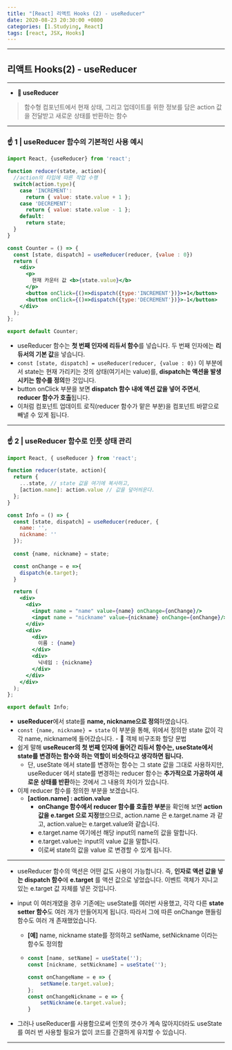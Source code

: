 ```yaml
---
title: "[React] 리액트 Hooks (2) - useReducer"
date: 2020-08-23 20:30:00 +0800
categories: [1.Studying, React]
tags: [react, JSX, Hooks]
---
```


------



##  **리액트 Hooks(2) - useReducer**

------

* **🚩 useReducer**

> 함수형 컴포넌트에서 현재 상태, 그리고 업데이트를 위한 정보를 담은 action 값을 전달받고 새로운 상태를 반환하는 함수

------



### **☝ 1 | useReducer 함수의 기본적인 사용 예시**

```jsx
import React, {useReducer} from 'react';

function reducer(state, action){
  //action의 타입에 따른 작업 수행
  switch(action.type){
    case 'INCREMENT':
      return { value: state.value + 1 };
    case 'DECREMENT':
      return { value: state.value - 1 };
    default:
      return state;
  }
}

const Counter = () => {
  const [state, dispatch] = useReducer(reducer, {value : 0})
  return (
    <div>
      <p>
        현재 카운터 값 <b>{state.value}</b>
      </p>
      <button onClick={()=>dispatch({type:'INCREMENT'})}>+1</button>
      <button onClick={()=>dispatch({type:'DECREMENT'})}>-1</button>
    </div>
  );
};

export default Counter;
```

* useReducer 함수는 **첫 번째 인자에 리듀서 함수**를 넣습니다. 두 번째 인자에는 **리듀서의 기본 값**을 넣습니다.
* `const [state, dispatch] = useReducer(reducer, {value : 0})` 이 부분에서 state는 현재 가리키는 것의 상태(여기서는 value)를, **dispatch는 액션을 발생시키는 함수를 정의**한 것입니다.
* button onClick 부분을 보면 **dispatch 함수 내에 액션 값을 넣어 주면서**, **reducer 함수가 호출**됩니다.
* 이처럼 컴포넌트 업데이트 로직(reducer 함수가 맡은 부분)을 컴포넌트 바깥으로 빼낼 수 있게 됩니다.



------

### **☝ 2 | useReducer 함수로 인풋 상태 관리**

```jsx
import React, { useReducer } from 'react';

function reducer(state, action){
  return {
    ...state, // state 값을 여기에 복사하고,
    [action.name]: action.value // 값을 덮어씌운다.
  };
}

const Info = () => {
  const [state, dispatch] = useReducer(reducer, {
    name: '',
    nickname: ''
  });
  
  const {name, nickname} = state;

  const onChange = e =>{
    dispatch(e.target);
  }

  return (
    <div>
      <div>
        <input name = "name" value={name} onChange={onChange}/>
        <input name = "nickname" value={nickname} onChange={onChange}/>
      </div>
      <div>
        <div>
          이름 : {name}
        </div>
        <div>
          닉네임 : {nickname}
        </div>
      </div>
    </div>
  );
};

export default Info;
```

* **useReducer**에서 state를 **name, nickname으로 정의**하였습니다.
* `const {name, nickname} = state` 이 부분을 통해, 위에서 정의한 state 값이 각각 name, nickname에 들어갔습니다. - 🎁 객체 비구조화 할당 문법
* 쉽게 말해 **useReucer의 첫 번째 인자에 들어간 리듀서 함수는, useState에서 state를 변경하는 함수와 하는 역할이 비슷하다고 생각하면 됩니다.**
  * 단, useState 에서 state를 변경하는 함수는 그 state 값을 그대로 사용하지만, useReducer 에서 state를 변경하는 reducer 함수는 **추가적으로 가공하여 새로운 상태를 반환**하는 것에서 그 내용의 차이가 있습니다.
* 이제 reducer 함수를 정의한 부분을 보겠습니다.
  * **[action.name] : action.value**
    * **onChange 함수에서 reducer 함수를 호출한 부분**을 확인해 보면 **action 값을 e.target 으로 지정**했으므로, action.name 은 e.target.name 과 같고, action.value는 e.target.value와 같습니다.
    * e.target.name 여기에선 해당 input의 name의 값을 말합니다.
    * e.target.value는 input의 value 값을 말합니다.
    * 이로써 state의 값을 value 로 변경할 수 있게 됩니다.

------



* useReducer 함수의 액션은 어떤 값도 사용이 가능합니다. 즉, **인자로 액션 값을 넣는 dispatch 함수**에 **e.target** 를 액션 값으로 넣었습니다. 이벤트 객체가 지니고 있는 e.target 값 자체를 넣은 것입니다.

* input 이 여러개였을 경우 기존에는 useState를 여러번 사용했고, 각각 다른 **state setter 함수**도 여러 개가 만들어지게 됩니다. 따라서 그에 따른 onChange 핸들링 함수도 여러 개 존재했었습니다.

  * **[예]** name, nickname state를 정의하고 setName, setNickname 이라는 함수도 정의함

  * ```jsx
    const [name, setName] = useState('');
    const [nickname, setNickname] = useState('');
    
    const onChangeName = e => {
        setName(e.target.value);
    };
    const onChangeNickname = e => {
        setNickname(e.target.value);
    }
    ```

* 그러나 useReducer를 사용함으로써 인풋의 갯수가 계속 많아지더라도 useState를 여러 번 사용할 필요가 없이 코드를 간결하게 유지할 수 있습니다.

------

